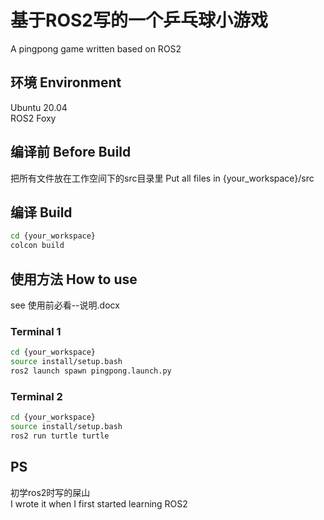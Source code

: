 # 基于ROS2写的一个乒乓球小游戏
A pingpong game written based on ROS2

## 环境 Environment
Ubuntu 20.04  
ROS2 Foxy

## 编译前 Before Build
把所有文件放在工作空间下的src目录里
Put all files in {your_workspace}/src

## 编译 Build
```bash
cd {your_workspace}
colcon build
```

## 使用方法 How to use
see 使用前必看--说明.docx  

### Terminal 1
```bash
cd {your_workspace}
source install/setup.bash
ros2 launch spawn pingpong.launch.py
```
### Terminal 2
```bash
cd {your_workspace}
source install/setup.bash
ros2 run turtle turtle
```

## PS
初学ros2时写的屎山  
I wrote it when I first started learning ROS2
